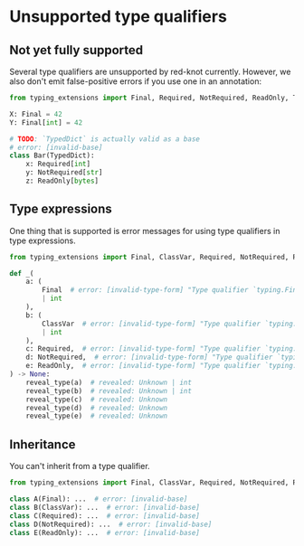 # Unsupported type qualifiers

## Not yet fully supported

Several type qualifiers are unsupported by red-knot currently. However, we also don't emit
false-positive errors if you use one in an annotation:

```py
from typing_extensions import Final, Required, NotRequired, ReadOnly, TypedDict

X: Final = 42
Y: Final[int] = 42

# TODO: `TypedDict` is actually valid as a base
# error: [invalid-base]
class Bar(TypedDict):
    x: Required[int]
    y: NotRequired[str]
    z: ReadOnly[bytes]
```

## Type expressions

One thing that is supported is error messages for using type qualifiers in type expressions.

```py
from typing_extensions import Final, ClassVar, Required, NotRequired, ReadOnly

def _(
    a: (
        Final  # error: [invalid-type-form] "Type qualifier `typing.Final` is not allowed in type expressions (only in annotation expressions)"
        | int
    ),
    b: (
        ClassVar  # error: [invalid-type-form] "Type qualifier `typing.ClassVar` is not allowed in type expressions (only in annotation expressions)"
        | int
    ),
    c: Required,  # error: [invalid-type-form] "Type qualifier `typing.Required` is not allowed in type expressions (only in annotation expressions, and only with exactly one argument)"
    d: NotRequired,  # error: [invalid-type-form] "Type qualifier `typing.NotRequired` is not allowed in type expressions (only in annotation expressions, and only with exactly one argument)"
    e: ReadOnly,  # error: [invalid-type-form] "Type qualifier `typing.ReadOnly` is not allowed in type expressions (only in annotation expressions, and only with exactly one argument)"
) -> None:
    reveal_type(a)  # revealed: Unknown | int
    reveal_type(b)  # revealed: Unknown | int
    reveal_type(c)  # revealed: Unknown
    reveal_type(d)  # revealed: Unknown
    reveal_type(e)  # revealed: Unknown
```

## Inheritance

You can't inherit from a type qualifier.

```py
from typing_extensions import Final, ClassVar, Required, NotRequired, ReadOnly

class A(Final): ...  # error: [invalid-base]
class B(ClassVar): ...  # error: [invalid-base]
class C(Required): ...  # error: [invalid-base]
class D(NotRequired): ...  # error: [invalid-base]
class E(ReadOnly): ...  # error: [invalid-base]
```
